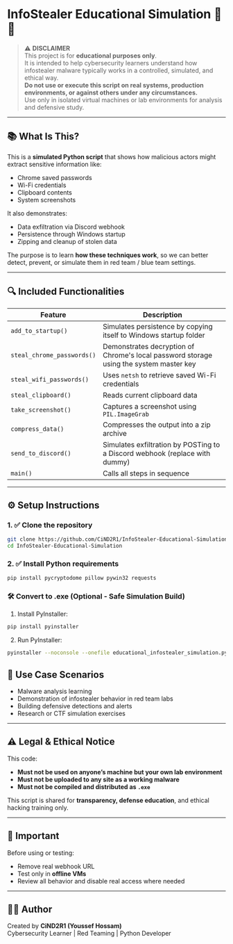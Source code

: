 # InfoStealer Educational Simulation 🧠🔐

> ⚠️ **DISCLAIMER**  
> This project is for **educational purposes only**.  
> It is intended to help cybersecurity learners understand how infostealer malware typically works in a controlled, simulated, and ethical way.  
> **Do not use or execute this script on real systems, production environments, or against others under any circumstances.**  
> Use only in isolated virtual machines or lab environments for analysis and defensive study.

---

## 📚 What Is This?

This is a **simulated Python script** that shows how malicious actors might extract sensitive information like:

- Chrome saved passwords
- Wi-Fi credentials
- Clipboard contents
- System screenshots

It also demonstrates:
- Data exfiltration via Discord webhook
- Persistence through Windows startup
- Zipping and cleanup of stolen data

The purpose is to learn **how these techniques work**, so we can better detect, prevent, or simulate them in red team / blue team settings.

---

## 🔍 Included Functionalities

| Feature                | Description                                                                 |
|------------------------|-----------------------------------------------------------------------------|
| `add_to_startup()`     | Simulates persistence by copying itself to Windows startup folder           |
| `steal_chrome_passwords()` | Demonstrates decryption of Chrome's local password storage using the system master key |
| `steal_wifi_passwords()`   | Uses `netsh` to retrieve saved Wi-Fi credentials                        |
| `steal_clipboard()`        | Reads current clipboard data                                             |
| `take_screenshot()`        | Captures a screenshot using `PIL.ImageGrab`                              |
| `compress_data()`          | Compresses the output into a zip archive                                 |
| `send_to_discord()`        | Simulates exfiltration by POSTing to a Discord webhook (replace with dummy) |
| `main()`                   | Calls all steps in sequence                                              |

---

## ⚙️ Setup Instructions

### 1. ✅ Clone the repository

```bash
git clone https://github.com/CiND2R1/InfoStealer-Educational-Simulation.git
cd InfoStealer-Educational-Simulation

```

### 2. ✅ Install Python requirements

```bash
pip install pycryptodome pillow pywin32 requests

```

### 🛠️ Convert to .exe (Optional - Safe Simulation Build)

1. Install PyInstaller:
```bash
pip install pyinstaller
```
2. Run PyInstaller:

```bash
pyinstaller --noconsole --onefile educational_infostealer_simulation.py
```

## 💼 Use Case Scenarios

- Malware analysis learning  
- Demonstration of infostealer behavior in red team labs  
- Building defensive detections and alerts  
- Research or CTF simulation exercises

---

## ⚠️ Legal & Ethical Notice

This code:

- **Must not be used on anyone’s machine but your own lab environment**
- **Must not be uploaded to any site as a working malware**
- **Must not be compiled and distributed as `.exe`**

This script is shared for **transparency, defense education**, and ethical hacking training only.

---

## 🛑 Important

Before using or testing:

- Remove real webhook URL
- Test only in **offline VMs**
- Review all behavior and disable real access where needed

---

## 👨‍💻 Author

Created by **CiND2R1 (Youssef Hossam)**  
Cybersecurity Learner | Red Teaming | Python Developer
